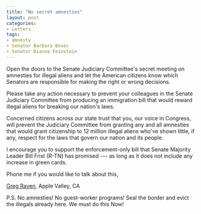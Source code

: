 ```yaml
---
title: "No secret amnesties"
layout: post
categories:
- Letters
tags:
- amnesty
- Senator Barbara Boxer
- Senator Dianne Feinstein
---
```


Open the doors to the Senate Judiciary Committee's secret meeting on amnesties for illegal aliens and let the American citizens know which Senators are responsible for making the right or wrong decisions.

Please take any action necessary to prevent your colleagues in the Senate Judiciary Committee from producing an immigration bill that would reward illegal aliens for breaking our nation's laws.

Concerned citizens across our state trust that you, our voice in Congress, will prevent the Judiciary Committee from granting any and all amnesties that would grant citizenship to 12 million illegal aliens who've shown little, if any, respect for the laws that govern our nation and its people.

I encourage you to support the enforcement-only bill that Senate Majority Leader Bill Frist (R-TN) has promised --- as long as it does not include any increase in green cards.

Phone me if you would like to talk about this,

[Greg Raven](https://www.gregraven.org/), Apple Valley, CA

P.S. No amnesties! No guest-worker programs! Seal the border and evict the illegals already here. We must do this Now!